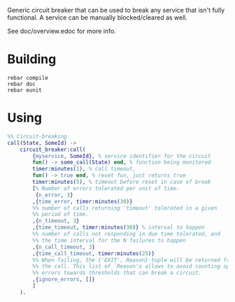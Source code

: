 Generic circuit breaker that can be used to break any service that
isn't fully functional. A service can be manually blocked/cleared as well.

See doc/overview.edoc for more info.

Building
========

    rebar compile
    rebar doc
    rebar eunit

Using
=====

```erlang
%% Circuit-breaking
call(State, SomeId) ->
    circuit_breaker:call(
        {myservice, SomeId}, % service identifier for the circuit
        fun() -> some_call(State) end, % function being monitored
        timer:minutes(1), % call timeout,
        fun() -> true end, % reset fun, just returns true
        timer:minutes(5), % timeout before reset in case of break
        [% Number of errors tolerated per unit of time.
         {n_error, 3}
        ,{time_error, timer:minutes(30)}
        %% number of calls returning 'timeout' tolerated in a given
        %% period of time.
        ,{n_timeout, 3}
        ,{time_timeout, timer:minutes(30)} % interval to happen
        %% number of calls not responding in due time tolerated, and
        %% the time interval for the N failures to happen
        ,{n_call_timeout, 3}
        ,{time_call_timeout, timer:minutes(25)}
        %% When failing, the {'EXIT', Reason} tuple will be returned from
        %% the call. This list of `Reason's allows to avoid counting specific
        %% errors towards thresholds that can break a circuit.
        ,{ignore_errors, []}
        ]
    ).
```
